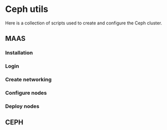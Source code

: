 # Ceph utils

Here is a collection of scripts used to create and configure the Ceph cluster.

## MAAS

### Installation



### Login


### Create networking


### Configure nodes


### Deploy nodes





## CEPH
